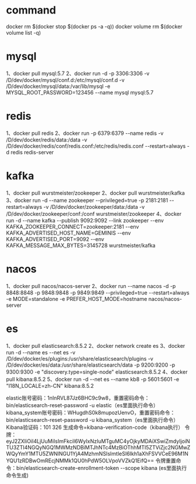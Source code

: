 # command
docker rm $(docker stop $(docker ps -a -q))
docker volume rm $(docker volume list -q)

# mysql
1、docker pull mysql:5.7
2、docker run -d -p 3306:3306 -v /D/dev/docker/mysql/conf.d:/etc/mysql/conf.d -v /D/dev/docker/mysql/data:/var/lib/mysql -e MYSQL_ROOT_PASSWORD=123456 --name  mysql mysql:5.7

# redis
1、docker pull redis
2、docker run -p 6379:6379 --name redis -v /D/dev/docker/redis/data:/data -v /D/dev/docker/redis/conf/redis.conf:/etc/redis/redis.conf --restart=always -d redis redis-server

# kafka
1、docker pull wurstmeister/zookeeper
2、docker pull wurstmeister/kafka
3、docker run -d --name zookeeper --privileged=true -p 2181:2181 --restart=always -v /D/dev/docker/zookeeper/data:/data -v /D/dev/docker/zookeeper/conf:/conf wurstmeister/zookeeper
4、docker run -d --name kafka --publish 9092:9092 --link zookeeper --env KAFKA_ZOOKEEPER_CONNECT=zookeeper:2181 --env KAFKA_ADVERTISED_HOST_NAME=GEMINIS --env KAFKA_ADVERTISED_PORT=9092 --env KAFKA_MESSAGE_MAX_BYTES=3145728 wurstmeister/kafka

# nacos
1、docker pull nacos/nacos-server
2、docker run --name nacos -d -p 8848:8848 -p 9848:9848 -p 9849:9849 --privileged=true --restart=always -e MODE=standalone -e PREFER_HOST_MODE=hostname nacos/nacos-server

# es
1、docker pull elasticsearch:8.5.2
2、docker network create es
3、docker run -d --name es --net es -v /D/dev/docker/es/plugins:/usr/share/elasticsearch/plugins -v /D/dev/docker/es/data:/usr/share/elasticsearch/data -p 9200:9200 -p 9300:9300 -e "discovery.type=single-node" elasticsearch:8.5.2
4、docker pull kibana:8.5.2
5、docker run -d --net es --name kb8 -p 5601:5601  -e "I18N_LOCALE=zh-CN" kibana:8.5.2

elastic账号密码：1nInRVL87Jz6BHC9c9w8，重置密码命令：bin/elasticsearch-reset-password -u elastic（es里面执行命令）
kibana_system账号密码：WHugdhS0k8mupozUenvO，重置密码命令：bin/elasticsearch-reset-password -u kibana_system（es里面执行命令）
Kibana验证码：101 326 生成命令=kibana-verification-code（kibana执行）
令牌：eyJ2ZXIiOiI4LjUuMiIsImFkciI6WyIxNzIuMTguMC4yOjkyMDAiXSwiZmdyIjoiNTU3ZTI4NGQyNGQ1MWMzNDBiMTJhNTc4MzBiOThhMTI5ZTViZjc2NGMwZWQyYmY1MTU5ZWNlNGU1YjA4MzhmNSIsImtleSI6Ikh1aXhFSVVCeE96M1NYQU1zRDBwOmREcjNMMk1QU0hPdW5OLVpoVVZkQ1EifQ==
令牌重置命令：bin/elasticsearch-create-enrollment-token --scope kibana (es里面执行命令生成)
